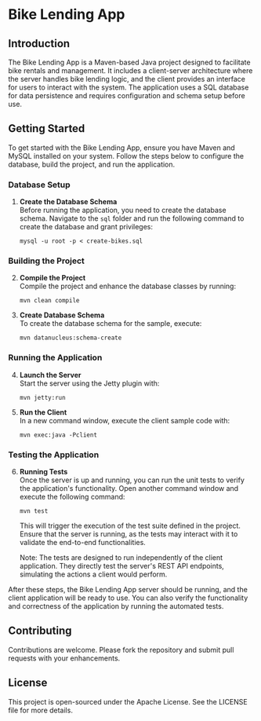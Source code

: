 # Bike Lending App

## Introduction

The Bike Lending App is a Maven-based Java project designed to facilitate bike rentals and management. It includes a client-server architecture where the server handles bike lending logic, and the client provides an interface for users to interact with the system. The application uses a SQL database for data persistence and requires configuration and schema setup before use.

## Getting Started

To get started with the Bike Lending App, ensure you have Maven and MySQL installed on your system. Follow the steps below to configure the database, build the project, and run the application.

### Database Setup

1. **Create the Database Schema**  
   Before running the application, you need to create the database schema. Navigate to the `sql` folder and run the following command to create the database and grant privileges:

   ```shell
   mysql -u root -p < create-bikes.sql
   ```

### Building the Project

2. **Compile the Project**  
   Compile the project and enhance the database classes by running:

   ```shell
   mvn clean compile
   ```

3. **Create Database Schema**  
   To create the database schema for the sample, execute:

   ```shell
   mvn datanucleus:schema-create
   ```

### Running the Application

4. **Launch the Server**  
   Start the server using the Jetty plugin with:

   ```shell
   mvn jetty:run
   ```

5. **Run the Client**  
   In a new command window, execute the client sample code with:

   ```shell
   mvn exec:java -Pclient
   ```

### Testing the Application

6. **Running Tests**  
   Once the server is up and running, you can run the unit tests to verify the application's functionality. Open another command window and execute the following command:

   ```shell
   mvn test
   ```

   This will trigger the execution of the test suite defined in the project. Ensure that the server is running, as the tests may interact with it to validate the end-to-end functionalities.

   Note: The tests are designed to run independently of the client application. They directly test the server's REST API endpoints, simulating the actions a client would perform.

After these steps, the Bike Lending App server should be running, and the client application will be ready to use. You can also verify the functionality and correctness of the application by running the automated tests.

## Contributing

Contributions are welcome. Please fork the repository and submit pull requests with your enhancements.

## License

This project is open-sourced under the Apache License. See the LICENSE file for more details.

